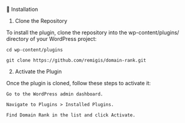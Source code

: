 🚀 Installation
1. Clone the Repository

To install the plugin, clone the repository into the wp-content/plugins/ directory of your WordPress project:

    cd wp-content/plugins
    
    git clone https://github.com/remigis/domain-rank.git

2. Activate the Plugin

Once the plugin is cloned, follow these steps to activate it:

    Go to the WordPress admin dashboard.

    Navigate to Plugins > Installed Plugins.

    Find Domain Rank in the list and click Activate.
